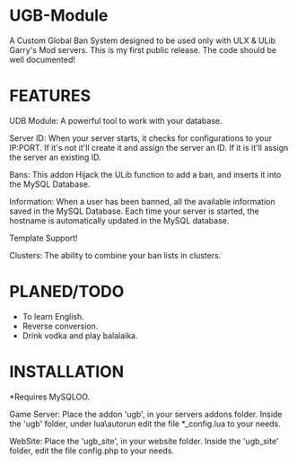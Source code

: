UGB-Module
==========
A Custom Global Ban System designed to be used only with ULX & ULib Garry's Mod servers.
This is my first public release. The code should be well documented!

FEATURES
==========
UDB Module: A powerful tool to work with your database.

Server ID: When your server starts, it checks for configurations to your IP:PORT. If it's not it'll create it and assign the server an ID. If it is it'll assign the server an existing ID.

Bans: This addon Hijack the ULib function to add a ban, and inserts it into the MySQL Database.

Information: When a user has been banned, all the available information saved in the MySQL Database.
Each time your server is started, the hostname is automatically updated in the MySQL database.

Template Support!

Clusters: The ability to combine your ban lists in clusters.

PLANED/TODO
==============
* To learn English.
* Reverse conversion.
* Drink vodka and play balalaika.

INSTALLATION
==============
*Requires MySQLOO.

Game Server:
Place the addon 'ugb', in your servers addons folder.
Inside the 'ugb' folder, under lua\autorun edit the file *_config.lua to your needs.

WebSite:
Place the 'ugb_site', in your website folder.
Inside the 'ugb_site' folder, edit the file config.php to your needs.